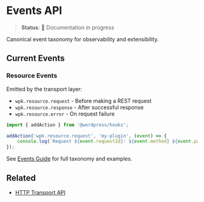 # Events API

> **Status**: 🚧 Documentation in progress

Canonical event taxonomy for observability and extensibility.

## Current Events

### Resource Events

Emitted by the transport layer:

- `wpk.resource.request` - Before making a REST request
- `wpk.resource.response` - After successful response
- `wpk.resource.error` - On request failure

```typescript
import { addAction } from '@wordpress/hooks';

addAction('wpk.resource.request', 'my-plugin', (event) => {
	console.log(`Request ${event.requestId}: ${event.method} ${event.path}`);
});
```

See [Events Guide](/guide/events) for full taxonomy and examples.

## Related

- [HTTP Transport API](/api/generated/http/README)
